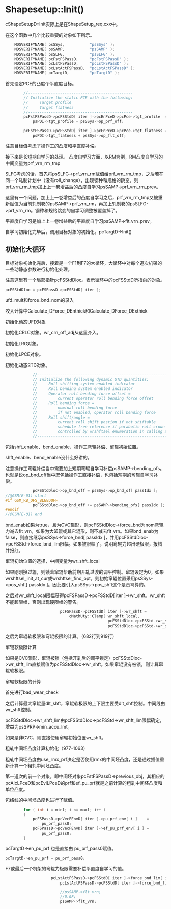 # Shapesetup::Init()

cShapeSetupD::Init实际上是在ShapeSetup_req.cxx中。

在这个函数中几个比较重要的对象如下所示。

```c
    MDSVERIFYNAME( psSSys,           "psSSys" );
    MDSVERIFYNAME( psSAMP,           "psSAMP" );
    MDSVERIFYNAME( psSLFG,           "psSLFG" );
    MDSVERIFYNAME( pcFstFSPassD,     "pcFstFSPassD" );
    MDSVERIFYNAME( pcLstFSPassD,     "pcLstFSPassD" );
    MDSVERIFYNAME( pcLstActFSPassD,  "pcLstActFSPassD" );
    MDSVERIFYNAME( pcTargtD,         "pcTargtD" );
```



首先设定PCE的凸度个平直度目标。

```c
        //----------------------------------------------
        // Initialize the static PCE with the following:
        //     Target profile
        //     Target flatness
        //----------------------------------------------
        pcFstFSPassD->pcFSStdD[ iter ]->pcEnPceD->pcPce->tgt_profile  =
            psPDI->tgt_profile + psSSys->op_prf_off;

        pcFstFSPassD->pcFSStdD[ iter ]->pcEnPceD->pcPce->tgt_flatness =
            psPDI->tgt_flatness + psSSys->op_flt_off;
```

注意目标值考虑了操作工的凸度和平直度补偿。



接下来是长短期自学习的处理。
凸度自学习方面，以RM为例，RM凸度自学习的中间变量为prf_vrn_rm_tmp

SLFG考虑的话，首先将psSLFG->prf_vrn_rm赋值给prf_vrn_rm_tmp，之后若在同一个轧制计划中（没有roll_change），出现钢种和规格的跳变，则prf_vrn_rm_tmp加上上一卷增益后的凸度自学习psSAMP->prf_vrn_rm_prev。

这里有一个问题，加上上一卷增益后的凸度自学习之后，prf_vrn_rm_tmp又被重新赋值为当前轧制卷的psSAMP->prf_vrn_rm，再加上轧制卷的psSLFG->prf_vrn_rm。钢种和规格跳变的自学习调整被覆盖掉了。

平直度自学习是加上上一卷增益后的平直度自学习psSAMP->flt_vrn_prev。



自学习初始化完毕后，调用目标对象的初始化。pcTargtD->Init()



## 初始化大循环

目标对象初始化完后，接着是一个F1到F7的大循环，大循环中对每个道次机架的一些动静态参数进行初始化处理。

注意这里有一个局部指针pcFSStdDloc。表示循环中的pcFSStdD所指向的对象。

```c
pcFSStdDloc = pcFSPassD->pcFSStdD[ iter ];
```



ufd_mult和force_bnd_nom的录入



咬入计算中Calculate_DForce_DEnthick和Calculate_DForce_DExthick



初始化动态UFD对象



初始化CRLC对象。wr_crn_off_adj从这里介入。



初始化LRG对象。



初始化LPCE对象。



初始化动态STD对象。

```c
            //-----------------------------------------------------------------
            // Initialize the following dynamic STD quantities:
            //     Roll shifting system enabled indicator
            //     Roll bending system enabled indicator
            //     Operator roll bending force offset =
            //         current operator roll bending force offset
            //     Roll bending force =
            //         nominal roll bending force
            //         if not enabled, operator roll bending force
            //     Roll shift/angle =
            //         current roll shift postion if not shiftable
            //         schedule free reference if parabolic roll crown
            //         controlled by wrshftsel enumeration in calling argument
            //-----------------------------------------------------------------
```

包括shft_enable、bend_enable、操作工弯辊补偿、窜辊初始位置。

shft_enable、bend_enable没什么好讲的。

注意操作工弯辊补偿当中需要加上短期弯辊自学习补偿psSAMP->bending_ofs。也就是说op_bnd_off当中既包括操作工直接补偿，也包括短期的弯辊自学习补偿。

```c
            pcFSStdDloc->op_bnd_off = psSSys->op_bnd_of[ passIdx ];
//@GSM(E-01) start
#if GSM_RB_OFS_BLEEDOFF
            pcFSStdDloc->op_bnd_off += psSAMP->bending_ofs[ passIdx ];
#endif
//@GSM(E-01) end
```



bnd_enab如果为true，且为CVC辊形，则pcFSStdDloc->force_bnd为nom弯辊力减去flt_vrn，如果为大凹辊或其它辊形，则不减去flt_vrn。如果bnd_enab为false，则直接继承psSSys->force_bnd[ passIdx ]，并用pcFSStdDloc->pcFSStd->force_bnd_lim限幅。如果被限幅了，说明弯辊力超出硬极限，报错并报红。



窜辊初始位置的选择，中间变量为wr_shft_local

如果刚刚换过辊，则锁着窜辊帮助前期开轧过渡的调平控制。窜辊设定为0。如果wrshftsel_init_at_cur或wrshftsel_find_opt，则初始窜辊位置采用psSSys->pos_shft[ passIdx ]。因此要引入psSSys->pos_shft这个是责骂算的。

之后对wr_shft_local限幅获得pcFSPassD->pcFSStdD[ iter ]->wr_shft。wr_shft不能超限幅，否则出现硬限幅的警告。

```c
                        pcFSPassD->pcFSStdD[ iter ]->wr_shft = 
                            cMathUty::Clamp( wr_shft_local,
                                             pcFSStdDloc->pcFSStd->wr_shft_lim[ minl ],
                                             pcFSStdDloc->pcFSStd->wr_shft_lim[ maxl ] );
```



之后为窜辊软极限和弯辊极限的计算。（682行到919行）



窜辊软极限计算

如果是CVC辊形，窜辊被锁（包括开轧后的调平锁定）pcFSStdDloc->wr_shft_lim直接赋值为pcFSStdDloc->wr_shft。如果窜辊没有被锁，则计算窜辊软极限。

窜辊软极限的计算

首先进行bad_wear_check

之后计算最大窜辊量dlt_shft，窜辊软极限的上下限主要受dlt_shft控制。中间线由wr_shft控制。

pcFSStdDloc->wr_shft_lim由pcFSStdDloc->pcFSStd->wr_shft_lim限幅确定，增益为psSPRP->min_accu_lmt。

如果是非CVC，则直接使用窜辊初始位置wr_shft。



粗轧中间坯凸度计算初始化（977-1063）

粗轧中间坯凸度由use_rmx_prf决定是否使用rmx的中间坯凸度，还是通过插值重新计算一个粗轧中间坯凸度。

第一道次的前一个对象，即中间坯对象pcFstFSPassD->previous_obj，其相应的pcAlcLPceD和pcEvlLPceD的prf和ef_pu_prf就是之前计算的粗轧中间坯凸度和单位凸度。



包络线的中间坯凸度也进行了赋值。

```c
        for ( int i = minl; i <= maxl; i++ )
        {
            pcFSPassD->pcVecPEnvD[ iter ]->pu_prf_env[ i ]    =
                pu_prf_pass0;
            pcFSPassD->pcVecPEnvD[ iter ]->ef_pu_prf_env[ i ] =
                pu_prf_pass0;
        }
```
pcTargtD->en_pu_prf 也是直接由 pu_prf_pass0赋值。

```c
pcTargtD->en_pu_prf = pu_prf_pass0;
```



F7或最后一个机架的弯辊力极限需要补偿平直度自学习的值。

```c
					pcLstActFSPassD->pcFSStdD[ iter ]->force_bnd_lim[ i ] =
						pcLstActFSPassD->pcFSStdD[ iter ]->force_bnd_lim[ i ] -

						//psSAMP->flt_vrn;
						//0.0F;
						psSAMP->flt_vrn;
```

